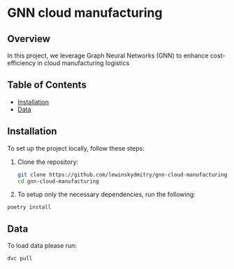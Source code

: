 # GNN cloud manufacturing

## Overview

In this project, we leverage Graph Neural Networks (GNN) to enhance cost-efficiency in
cloud manufacturing logistics

## Table of Contents

- [Installation](#installation)
- [Data](#data)

## Installation

To set up the project locally, follow these steps:

1. Clone the repository:

   ```bash
   git clone https://github.com/lewinskydmitry/gnn-cloud-manufacturing
   cd gnn-cloud-manufacturing
   ```

2. To setup only the necessary dependencies, run the following:

```
poetry install
```

## Data

To load data please run:

```
dvc pull
```

